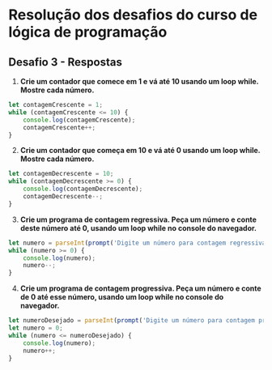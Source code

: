 # Resolução dos desafios do curso de lógica de programação
## Desafio 3 - Respostas
1. **Crie um contador que comece em 1 e vá até 10 usando um loop while. Mostre cada número.**
```js
let contagemCrescente = 1;
while (contagemCrescente <= 10) {
    console.log(contagemCrescente);
    contagemCrescente++;
}
```
2. **Crie um contador que começa em 10 e vá até 0 usando um loop while. Mostre cada número.**
```js
let contagemDecrescente = 10;
while (contagemDecrescente >= 0) {
    console.log(contagemDecrescente);
    contagemDecrescente--;
}
```
3. **Crie um programa de contagem regressiva. Peça um número e conte deste número até 0, usando um loop while no console do navegador.**
```js
let numero = parseInt(prompt('Digite um número para contagem regressiva:'));
while (numero >= 0) {
    console.log(numero);
    numero--;
}
```
4. **Crie um programa de contagem progressiva. Peça um número e conte de 0 até esse número, usando um loop while no console do navegador.**
```js
let numeroDesejado = parseInt(prompt('Digite um número para contagem progressiva:'));
let numero = 0;
while (numero <= numeroDesejado) {
    console.log(numero);
    numero++;
}
```
